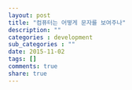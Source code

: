 ```yaml
---
layout: post
title: "컴퓨터는 어떻게 문자를 보여주나"
description: ""
categories : development
sub_categories : ""
date: 2015-11-02
tags: []
comments: true
share: true
---
```




